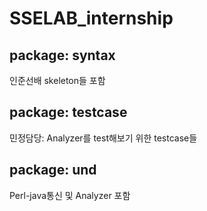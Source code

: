 # SSELAB_internship
## package: syntax
인준선배 skeleton들 포함

## package: testcase
민정담당: Analyzer를 test해보기 위한 testcase들
## package: und
Perl-java통신 및 Analyzer 포함
